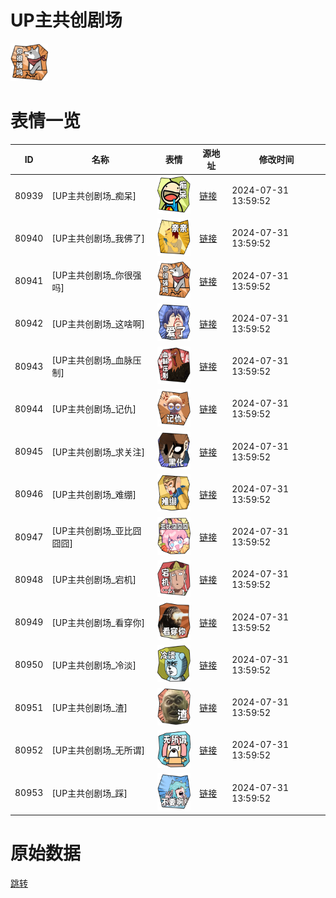 # UP主共创剧场

<img src="./cover.png" height="60" alt="cover" />

# 表情一览

|ID|名称|表情|源地址|修改时间|
|----|----|----|----|----|
|80939|[UP主共创剧场_痴呆]|<img src="./pic/080939_%5BUP主共创剧场_痴呆%5D.png" height="60" alt="痴呆"/>|[链接](https://i0.hdslb.com/bfs/garb/774948bbc41c9df623f0756c51ca6f81596351fc.png)|2024-07-31 13:59:52|
|80940|[UP主共创剧场_我佛了]|<img src="./pic/080940_%5BUP主共创剧场_我佛了%5D.png" height="60" alt="我佛了"/>|[链接](https://i0.hdslb.com/bfs/garb/item/7f3f76830e12ede533a62d4b1472f9db43ab85ca.png)|2024-07-31 13:59:52|
|80941|[UP主共创剧场_你很强吗]|<img src="./pic/080941_%5BUP主共创剧场_你很强吗%5D.png" height="60" alt="你很强吗"/>|[链接](https://i0.hdslb.com/bfs/garb/90e923fbf26335841c6953cc49e054fc4127888b.png)|2024-07-31 13:59:52|
|80942|[UP主共创剧场_这啥啊]|<img src="./pic/080942_%5BUP主共创剧场_这啥啊%5D.png" height="60" alt="这啥啊"/>|[链接](https://i0.hdslb.com/bfs/garb/item/152a56ce6a472f1e9289e8abfa1efe2d691d35b0.png)|2024-07-31 13:59:52|
|80943|[UP主共创剧场_血脉压制]|<img src="./pic/080943_%5BUP主共创剧场_血脉压制%5D.png" height="60" alt="血脉压制"/>|[链接](https://i0.hdslb.com/bfs/garb/0f0016d6b8aedca0b7b02d5be1aa6e765ed63166.png)|2024-07-31 13:59:52|
|80944|[UP主共创剧场_记仇]|<img src="./pic/080944_%5BUP主共创剧场_记仇%5D.png" height="60" alt="记仇"/>|[链接](https://i0.hdslb.com/bfs/garb/35100f900ac9d84f9b841e8ec5d066935a7c7d47.png)|2024-07-31 13:59:52|
|80945|[UP主共创剧场_求关注]|<img src="./pic/080945_%5BUP主共创剧场_求关注%5D.png" height="60" alt="求关注"/>|[链接](https://i0.hdslb.com/bfs/garb/item/8637154e467f0056e69a52373729db399c38db77.png)|2024-07-31 13:59:52|
|80946|[UP主共创剧场_难绷]|<img src="./pic/080946_%5BUP主共创剧场_难绷%5D.png" height="60" alt="难绷"/>|[链接](https://i0.hdslb.com/bfs/garb/291903ea3de63fcfd143fab84cc39c85da809744.png)|2024-07-31 13:59:52|
|80947|[UP主共创剧场_亚比囧囧囧]|<img src="./pic/080947_%5BUP主共创剧场_亚比囧囧囧%5D.png" height="60" alt="亚比囧囧囧"/>|[链接](https://i0.hdslb.com/bfs/garb/61c9051c27db2a366b3c740d4536a874b08c845c.png)|2024-07-31 13:59:52|
|80948|[UP主共创剧场_宕机]|<img src="./pic/080948_%5BUP主共创剧场_宕机%5D.png" height="60" alt="宕机"/>|[链接](https://i0.hdslb.com/bfs/garb/dc0585e0f55799342dc9793b221543123e5638d5.png)|2024-07-31 13:59:52|
|80949|[UP主共创剧场_看穿你]|<img src="./pic/080949_%5BUP主共创剧场_看穿你%5D.png" height="60" alt="看穿你"/>|[链接](https://i0.hdslb.com/bfs/garb/be2d9dc1958277ab8d3e9cb2833b19698153d2bc.png)|2024-07-31 13:59:52|
|80950|[UP主共创剧场_冷淡]|<img src="./pic/080950_%5BUP主共创剧场_冷淡%5D.png" height="60" alt="冷淡"/>|[链接](https://i0.hdslb.com/bfs/garb/bbd30eccc115eff69395f4bcb1d0a3940a1f0a8a.png)|2024-07-31 13:59:52|
|80951|[UP主共创剧场_渣]|<img src="./pic/080951_%5BUP主共创剧场_渣%5D.png" height="60" alt="渣"/>|[链接](https://i0.hdslb.com/bfs/garb/549984c45803b2f4e9c72716b39be518d8e05e53.png)|2024-07-31 13:59:52|
|80952|[UP主共创剧场_无所谓]|<img src="./pic/080952_%5BUP主共创剧场_无所谓%5D.png" height="60" alt="无所谓"/>|[链接](https://i0.hdslb.com/bfs/garb/9c67fe850db915b580e4b4b189c6bafbc9d763ab.png)|2024-07-31 13:59:52|
|80953|[UP主共创剧场_踩]|<img src="./pic/080953_%5BUP主共创剧场_踩%5D.png" height="60" alt="踩"/>|[链接](https://i0.hdslb.com/bfs/garb/item/4bd3155e75e85c59f4be81b4c6cf6bc2568080b0.png)|2024-07-31 13:59:52|

# 原始数据

[跳转](./raw.json)

